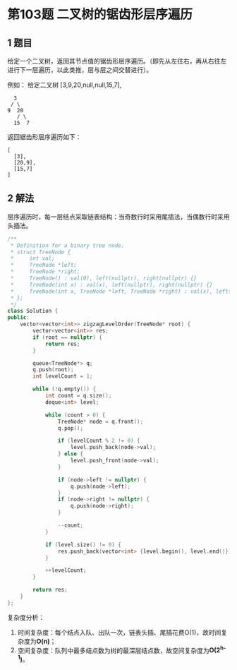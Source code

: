 # 第103题 二叉树的锯齿形层序遍历

## 1 题目

给定一个二叉树，返回其节点值的锯齿形层序遍历。（即先从左往右，再从右往左进行下一层遍历，以此类推，层与层之间交替进行）。

例如：
给定二叉树 [3,9,20,null,null,15,7],

      3
     / \
    9  20
       / \
      15  7

 返回锯齿形层序遍历如下：

```
[
  [3],
  [20,9],
  [15,7]
]
```

## 2 解法

层序遍历时，每一层结点采取链表结构：当奇数行时采用尾插法，当偶数行时采用头插法。

```c++
/**
 * Definition for a binary tree node.
 * struct TreeNode {
 *     int val;
 *     TreeNode *left;
 *     TreeNode *right;
 *     TreeNode() : val(0), left(nullptr), right(nullptr) {}
 *     TreeNode(int x) : val(x), left(nullptr), right(nullptr) {}
 *     TreeNode(int x, TreeNode *left, TreeNode *right) : val(x), left(left), right(right) {}
 * };
 */
class Solution {
public:
    vector<vector<int>> zigzagLevelOrder(TreeNode* root) {
        vector<vector<int>> res;
        if (root == nullptr) {
            return res;
        }

        queue<TreeNode*> q;
        q.push(root);
        int levelCount = 1;

        while (!q.empty()) {
            int count = q.size();
            deque<int> level;

            while (count > 0) {
                TreeNode* node = q.front();
                q.pop();

                if (levelCount % 2 != 0) {
                    level.push_back(node->val);
                } else {
                    level.push_front(node->val);
                }

                if (node->left != nullptr) {
                    q.push(node->left);
                }
                if (node->right != nullptr) {
                    q.push(node->right);
                }

                --count;
            }

            if (level.size() != 0) {
                res.push_back(vector<int> {level.begin(), level.end()});
            }

            ++levelCount;
        }

        return res;
    }
};
```

复杂度分析：

1. 时间复杂度：每个结点入队、出队一次，链表头插、尾插花费O(1)，故时间复杂度为**O(n)**；
2. 空间复杂度：队列中最多结点数为树的最深层结点数，故空间复杂度为**O(2<sup>h-1</sup>)**。

